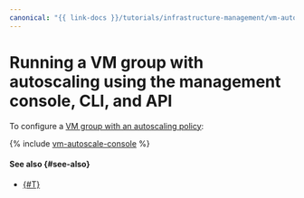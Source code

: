 ```yaml
---
canonical: "{{ link-docs }}/tutorials/infrastructure-management/vm-autoscale/console"
---
```


# Running a VM group with autoscaling using the management console, CLI, and API


To configure a [VM group with an autoscaling policy](index.md):

{% include [vm-autoscale-console](../../../_tutorials/infrastructure/vm-autoscale-console.md) %}

#### See also {#see-also}

* [{#T}](terraform.md)